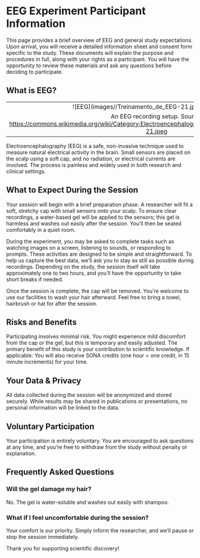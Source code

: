 # EEG Experiment Participant Information

This page provides a brief overview of EEG and general study expectations. Upon arrival, you will receive a detailed information sheet and consent form specific to the study. These documents will explain the purpose and procedures in full, along with your rights as a participant. You will have the opportunity to review these materials and ask any questions before deciding to participate.

## What is EEG?
|               |
|:-------------:|
| ![EEG](images//Treinamento_de_EEG-21.jpeg =50%x50%)  | 
|An EEG recording setup. Source: https://commons.wikimedia.org/wiki/Category:Electroencephalogram#/media/File:Treinamento_de_EEG-21.jpeg |

Electroencephalography (EEG) is a safe, non-invasive technique used to measure natural electrical activity in the brain. Small sensors are placed on the scalp using a soft cap, and no radiation, or electrical currents are involved. The process is painless and widely used in both research and clinical settings.

## What to Expect During the Session

Your session will begin with a brief preparation phase. A researcher will fit a soft, stretchy cap with small sensors onto your scalp. To ensure clear recordings, a water-based gel will be applied to the sensors; this gel is harmless and washes out easily after the session. You’ll then be seated comfortably in a quiet room.

During the experiment, you may be asked to complete tasks such as watching images on a screen, listening to sounds, or responding to prompts. These activities are designed to be simple and straightforward. To help us capture the best data, we’ll ask you to stay as still as possible during recordings. Depending on the study, the session itself will take approximately one to two hours, and you’ll have the opportunity to take short breaks if needed.

Once the session is complete, the cap will be removed. You’re welcome to use our facilities to wash your hair afterward. Feel free to bring a towel, hairbrush or hat for after the session.

## Risks and Benefits

Participating involves minimal risk. You might experience mild discomfort from the cap or the gel, but this is temporary and easily adjusted. The primary benefit of this study is your contribution to scientific knowledge. If applicable: You will also receive SONA credits (one hour = one credit, in 15 minute increments) for your time.

## Your Data & Privacy

All data collected during the session will be anonymized and stored securely. While results may be shared in publications or presentations, no personal information will be linked to the data.

## Voluntary Participation

Your participation is entirely voluntary. You are encouraged to ask questions at any time, and you’re free to withdraw from the study without penalty or explanation.

## Frequently Asked Questions

### Will the gel damage my hair?
No. The gel is water-soluble and washes out easily with shampoo. 

### What if I feel uncomfortable during the session?
Your comfort is our priority. Simply inform the researcher, and we’ll pause or stop the session immediately.


Thank you for supporting scientific discovery!